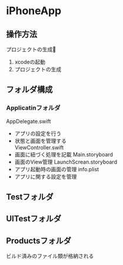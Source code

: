 # iPhoneApp 
## 操作方法
プロジェクトの生成
1. xcodeの起動
2. プロジェクトの生成

## フォルダ構成
### Applicatinフォルダ  
AppDelegate.swift  
 - アプリの設定を行う  
 - 状態と画面を管理する  
ViewController.swift  
 - 画面に紐づく処理を記載
Main.storyboard  
 - 画面のView管理
LaunchScrean.storyboard  
 - アプリ起動時の画面の管理
info.plist  
 - アプリに関する設定を管理
## Testフォルダ
## UITestフォルダ
## Productsフォルダ  
ビルド済みのファイル類が格納される
